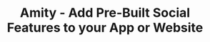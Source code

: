 ---
name: amity
host: amity.co
origin: https://amity.co
pathname: /
search: ''
href: https://amity.co/
title: Amity - Add Pre-Built Social Features to your App or Website
ogTitle: Amity - Add Pre-Built Social Features to your App or Website
twitterTitle: Amity - Add Pre-Built Social Features to your App or Website
description: >-
  Ready-to-use and customizable social features for your app. Boost app
  engagement and grow your user base with Amity Social, Video, and Chat SDKs.
ogDescription: >-
  Ready-to-use and customizable social features for your app. Boost app
  engagement and grow your user base with Amity Social, Video, and Chat SDKs.
image: >-
  https://assets-global.website-files.com/5eddccffdb3c6a27f79757c1/5efa92473e2404207a607998_amity-blog-rebrand-thumbnail.jpg
ogImage: >-
  https://assets-global.website-files.com/5eddccffdb3c6a27f79757c1/5efa92473e2404207a607998_amity-blog-rebrand-thumbnail.jpg
twitterImage: >-
  https://assets-global.website-files.com/5eddccffdb3c6a27f79757c1/5efa92473e2404207a607998_amity-blog-rebrand-thumbnail.jpg
keywords: ''

---